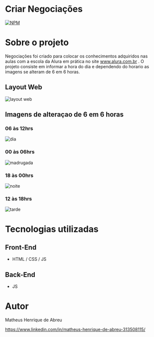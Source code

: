 # Criar Negociações
[![NPM](https://img.shields.io/npm/l/react)](https://github.com/tianopo/hora-do-dia/commit/f06b2ee7b3537b8d4effe34dc65440e68618cfff) 

# Sobre o projeto

Negociações foi criado para colocar os conhecimentos adquiridos nas aulas com a escola da Alura em prática no site www.alura.com.br .
O projeto consiste em informar a hora do dia e dependendo do horario as imagens se alteram de 6 em 6 horas.

## Layout Web
![layout web](https://user-images.githubusercontent.com/92820414/167903035-4e991996-0883-452a-9c34-cab6ea38182f.png)

## Imagens de alteraçao de 6 em 6 horas
### 06 às 12hrs
![dia](https://user-images.githubusercontent.com/92820414/167903064-43eea0ac-8057-40f1-b0f7-a667ac868272.jpg)
### 00 às 06hrs
![madrugada](https://user-images.githubusercontent.com/92820414/167903078-813ce2cb-34e5-4f35-84d5-d2ea3c31daae.jpg)
### 18 às 00hrs
![noite](https://user-images.githubusercontent.com/92820414/167903090-93db0947-475f-42ff-b0e8-a856126642fe.jpg)
### 12 às 18hrs
![tarde](https://user-images.githubusercontent.com/92820414/167903112-76ba355a-13a1-4125-84ca-8aa7daa9dde2.jpg)

# Tecnologias utilizadas
## Front-End
- HTML / CSS / JS

## Back-End
- JS

# Autor

Matheus Henrique de Abreu

https://www.linkedin.com/in/matheus-henrique-de-abreu-313508115/


